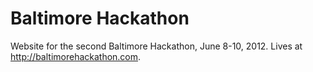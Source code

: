# Baltimore Hackathon

Website for the second Baltimore Hackathon, June 8-10, 2012. Lives at
http://baltimorehackathon.com. 
